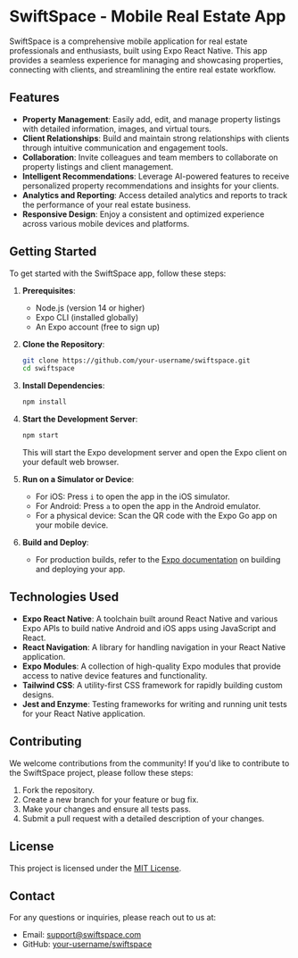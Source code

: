 # SwiftSpace - Mobile Real Estate App

SwiftSpace is a comprehensive mobile application for real estate professionals and enthusiasts, built using Expo React Native. This app provides a seamless experience for managing and showcasing properties, connecting with clients, and streamlining the entire real estate workflow.

## Features

- **Property Management**: Easily add, edit, and manage property listings with detailed information, images, and virtual tours.
- **Client Relationships**: Build and maintain strong relationships with clients through intuitive communication and engagement tools.
- **Collaboration**: Invite colleagues and team members to collaborate on property listings and client management.
- **Intelligent Recommendations**: Leverage AI-powered features to receive personalized property recommendations and insights for your clients.
- **Analytics and Reporting**: Access detailed analytics and reports to track the performance of your real estate business.
- **Responsive Design**: Enjoy a consistent and optimized experience across various mobile devices and platforms.

## Getting Started

To get started with the SwiftSpace app, follow these steps:

1. **Prerequisites**:
   - Node.js (version 14 or higher)
   - Expo CLI (installed globally)
   - An Expo account (free to sign up)

2. **Clone the Repository**:
   ```bash
   git clone https://github.com/your-username/swiftspace.git
   cd swiftspace
   ```

3. **Install Dependencies**:
   ```bash
   npm install
   ```

4. **Start the Development Server**:
   ```bash
   npm start
   ```
   This will start the Expo development server and open the Expo client on your default web browser.

5. **Run on a Simulator or Device**:
   - For iOS: Press `i` to open the app in the iOS simulator.
   - For Android: Press `a` to open the app in the Android emulator.
   - For a physical device: Scan the QR code with the Expo Go app on your mobile device.

6. **Build and Deploy**:
   - For production builds, refer to the [Expo documentation](https://docs.expo.dev/build/introduction/) on building and deploying your app.

## Technologies Used

- **Expo React Native**: A toolchain built around React Native and various Expo APIs to build native Android and iOS apps using JavaScript and React.
- **React Navigation**: A library for handling navigation in your React Native application.
- **Expo Modules**: A collection of high-quality Expo modules that provide access to native device features and functionality.
- **Tailwind CSS**: A utility-first CSS framework for rapidly building custom designs.
- **Jest and Enzyme**: Testing frameworks for writing and running unit tests for your React Native application.

## Contributing

We welcome contributions from the community! If you'd like to contribute to the SwiftSpace project, please follow these steps:

1. Fork the repository.
2. Create a new branch for your feature or bug fix.
3. Make your changes and ensure all tests pass.
4. Submit a pull request with a detailed description of your changes.

## License

This project is licensed under the [MIT License](LICENSE).

## Contact

For any questions or inquiries, please reach out to us at:

- Email: support@swiftspace.com
- GitHub: [your-username/swiftspace](https://github.com/your-username/swiftspace)
